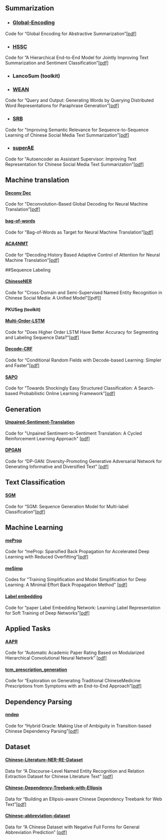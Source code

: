 ## Summarization 

- ### [Global-Encoding](https://github.com/lancopku/Global-Encoding)
Code for “Global Encoding for Abstractive Summarization”[[pdf]](https://arxiv.org/abs/1805.03989)

- ### [HSSC](https://github.com/lancopku/HSSC)
Code for ”A Hierarchical End-to-End Model for Jointly Improving Text Summarization and Sentiment Classification”[[pdf]](https://arxiv.org/pdf/1805.01089.pdf)

- ### LancoSum (toolkit)

- ### [WEAN](https://github.com/lancopku/WEAN)
Code for ”Query and Output: Generating Words by Querying Distributed Word Representations for Paraphrase Generation”[[pdf]](https://arxiv.org/pdf/1803.01465.pdf)

- ### [SRB](https://github.com/lancopku/SRB)
Code for "Improving Semantic Relevance for Sequence-to-Sequence Learning of Chinese Social Media Text Summarization”[[pdf]](https://arxiv.org/pdf/1706.02459.pdf)

- ### [superAE](https://github.com/lancopku/superAE)
Code for "Autoencoder as Assistant Supervisor: Improving Text Representation for Chinese Social Media Text Summarization”[[pdf]](https://arxiv.org/pdf/1805.04869.pdf)


## Machine translation

#### [Deconv Dec](https://github.com/lancopku/DeconvDec)
Code for "Deconvolution-Based Global Decoding for Neural Machine Translation”[[pdf]](https://arxiv.org/pdf/1806.03692.pdf)

#### [bag-of-words](https://github.com/lancopku/bag-of-words)
Code for "Bag-of-Words as Target for Neural Machine Translation”[[pdf]](https://arxiv.org/pdf/1805.04871.pdf)

#### [ACA4NMT](https://github.com/lancopku/ACA4NMT)
Code for “Decoding History Based Adaptive Control of Attention for Neural Machine Translation”[[pdf]](https://arxiv.org/pdf/1802.01812.pdf)

##Sequence Labeling

#### [ChineseNER](https://github.com/lancopku/ChineseNER)
Code for "Cross-Domain and Semi-Supervised Named Entity Recognition in Chinese Social Media: A Unified Model”[[pdf]]

#### PKUSeg (toolkit)

#### [Multi-Order-LSTM](https://github.com/lancopku/Multi-Order-LSTM)
Code for "Does Higher Order LSTM Have Better Accuracy for Segmenting and Labeling Sequence Data?”[[pdf]](https://arxiv.org/pdf/1711.08231.pdf)

#### [Decode-CRF](https://github.com/lancopku/Decode-CRF)
Code for “Conditional Random Fields with Decode-based Learning: Simpler and Faster”[[pdf]](https://arxiv.org/pdf/1503.08381.pdf)

#### [SAPO](https://github.com/lancopku/SAPO)
Code for ”Towards Shockingly Easy Structured Classification: A Search-based Probabilistic Online Learning Framework”[[pdf]](https://arxiv.org/pdf/1503.08381.pdf)


## Generation

#### [Unpaired-Sentiment-Translation](https://github.com/lancopku/Unpaired-Sentiment-Translation)
Code for "Unpaired Sentiment-to-Sentiment Translation: A Cycled Reinforcement Learning Approach" [[pdf]](https://arxiv.org/abs/1805.05181)

#### [DPGAN](https://github.com/lancopku/DPGAN)
Code for “DP-GAN: Diversity-Promoting Generative Adversarial Network for Generating Informative and Diversified Text” [[pdf]](https://arxiv.org/pdf/1802.01345.pdf)


## Text Classification

#### [SGM](https://github.com/lancopku/SGM)
Code for “SGM: Sequence Generation Model for Multi-label Classification”[[pdf]](https://arxiv.org/pdf/1806.04822.pdf)


## Machine Learning

#### [meProp](https://github.com/lancopku/meProp)
Code for “meProp: Sparsified Back Propagation for Accelerated Deep Learning with Reduced Overfitting”[[pdf]](http://proceedings.mlr.press/v70/sun17c/sun17c.pdf)

#### [meSimp](https://github.com/lancopku/meSimp)
Codes for "Training Simplification and Model Simplification for Deep Learning: A Minimal Effort Back Propagation Method" [[pdf]](https://arxiv.org/pdf/1711.06528.pdf)

#### [Label embedding](https://github.com/lancopku/label-embedding-network)
Code for “paper Label Embedding Network: Learning Label Representation for Soft Training of Deep Networks”[[pdf]](https://arxiv.org/pdf/1711.06528.pdf)


## Applied Tasks

#### [AAPR](https://github.com/lancopku/AAPR)
Code for “Automatic Academic Paper Rating Based on Modularized Hierarchical Convolutional Neural Network”
[[pdf]](https://github.com/lancopku/AAPR)

#### [tcm_prescription_generation](https://github.com/lancopku/tcm_prescription_generation)
Code for “Exploration on Generating Traditional ChineseMedicine Prescriptions from Symptoms with an End-to-End Approach”[[pdf]](https://arxiv.org/pdf/1801.09030.pdf)


## Dependency Parsing

#### [nndep](https://github.com/lancopku/nndep)
Code for “Hybrid Oracle: Making Use of Ambiguity in Transition-based Chinese Dependency Parsing”[[pdf]](https://arxiv.org/pdf/1711.10163.pdf)


## Dataset
#### [Chinese-Literature-NER-RE-Dataset](https://github.com/lancopku/Chinese-Literature-NER-RE-Dataset)
Data for “A Discourse-Level Named Entity Recognition and Relation Extraction Dataset for Chinese Literature Text” [[pdf]](https://arxiv.org/pdf/1711.07010.pdf)

#### [Chinese-Dependency-Treebank-with-Ellipsis](https://github.com/lancopku/Chinese-Dependency-Treebank-with-Ellipsis)
Data for “Building an Ellipsis-aware Chinese Dependency Treebank for Web Text”[[pdf]](https://arxiv.org/pdf/1801.06613.pdf)

#### [Chinese-abbreviation-dataset](https://github.com/lancopku/Chinese-abbreviation-dataset)
Data for “A Chinese Dataset with Negative Full Forms for General Abbreviation Prediction” [[pdf]](https://arxiv.org/pdf/1712.06289.pdf)



